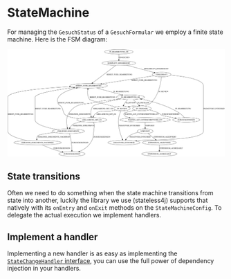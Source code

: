 # StateMachine
For managing the `GesuchStatus` of a `GesuchFormular` we employ a finite state machine. Here is the FSM diagram:

![GesuchFormularFSM](GesuchFormularFSM.svg) 

## State transitions
Often we need to do something when the state machine transitions from state into another, luckily the library we use (stateless4j) supports that natively with its `onEntry` and `onExit` methods on the `StateMachineConfig`. To delegate the actual execution we implement handlers.

## Implement a handler
Implementing a new handler is as easy as implementing the [`StateChangeHandler` interface](../src/main/java/ch/dvbern/stip/api/common/statemachines/handlers/StateChangeHandler.java), you can use the full power of dependency injection in your handlers. 
